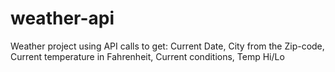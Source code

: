 # weather-api
Weather project using API calls to get:  Current Date, City from the Zip-code, Current temperature in Fahrenheit, Current conditions, Temp Hi/Lo
